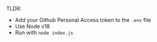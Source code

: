 TLDR:

- Add your Github Personal Access token to the `.env` file
- Use Node v18
- Run with `node index.js`
